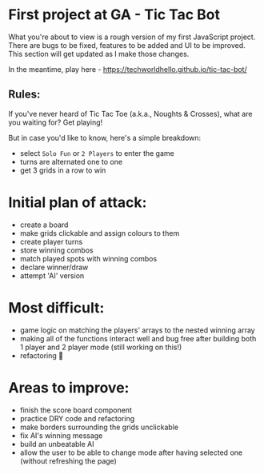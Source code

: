 # First project at GA - Tic Tac Bot

What you're about to view is a rough version of my first JavaScript project. There are bugs to be fixed, features to be added and UI to be improved. This section will get updated as I make those changes. 

In the meantime, play here - https://techworldhello.github.io/tic-tac-bot/

## Rules:

If you've never heard of Tic Tac Toe (a.k.a., Noughts & Crosses), what are you waiting for? Get playing!

But in case you'd like to know, here's a simple breakdown:

* select `Solo Fun` or `2 Players` to enter the game
* turns are alternated one to one
* get 3 grids in a row to win

# Initial plan of attack:

* create a board
* make grids clickable and assign colours to them
* create player turns
* store winning combos
* match played spots with winning combos
* declare winner/draw
* attempt 'AI' version

# Most difficult:

* game logic on matching the players' arrays to the nested winning array
* making all of the functions interact well and bug free after building both 1 player and 2 player mode (still working on this!)
* refactoring 🤔 

# Areas to improve:

* finish the score board component
* practice DRY code and refactoring
* make borders surrounding the grids unclickable
* fix AI's winning message
* build an unbeatable AI
* allow the user to be able to change mode after having selected one (without refreshing the page)